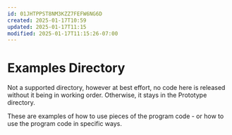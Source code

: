 ```yaml
---
id: 01JHTPPST8NM3KZZ7FEFW6NG6D
created: 2025-01-17T10:59
updated: 2025-01-17T11:15
modified: 2025-01-17T11:15:26-07:00
---
```

# Examples Directory

Not a supported directory, however at best effort, no code here is released without it being in working order.  Otherwise, it stays in the Prototype directory.

These are examples of how to use pieces of the program code - or how to use the program code in specific ways.

